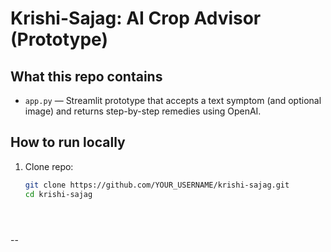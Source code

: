 # Krishi-Sajag: AI Crop Advisor (Prototype)

## What this repo contains
- `app.py` — Streamlit prototype that accepts a text symptom (and optional image) and returns step-by-step remedies using OpenAI.

## How to run locally
1. Clone repo:
   ```bash
   git clone https://github.com/YOUR_USERNAME/krishi-sajag.git
   cd krishi-sajag





--

